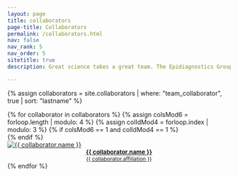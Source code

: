 ```yaml
---
layout: page
title: collaborators
page-title: Collaborators
permalink: /collaborators.html
nav: false
nav_rank: 5
nav_order: 5
sitetitle: true
description: Great science takes a great team. The Epidiagnostics Group works with an ever-expanding cadre of physicians, scientists and engineers to solve some of the most pressing challenges in cancer research. Here are some of our extraordinary collaborators.

---
```



{% assign collaborators = site.collaborators | where: "team_collaborator", true | sort: "lastname" %}
<div class="d-flex flex-wrap align-content-stretch justify-content-center m-n2 pt-4 no-gutters">
    {% for collaborator in collaborators %}
        {% assign colsMod6 = forloop.length | modulo: 4 %}
        {% assign colIdMod4 = forloop.index | modulo: 3 %}
        {% if colsMod6 == 1 and colIdMod4 == 1 %}<div class="col-md-2 w-100"></div>{% endif %}
        <div class="col-4 col-sm-1 col-md-3 mb-2">
            <a href="{{ collaborator.website }}" class="no-decoration">
                <div class="card hoverable h-80 w-80 m-1">
                    <img src="{{ '/assets/img/collaborators/' | append: collaborator.image | relative_url }}" class="card-img-top" alt="{{ collaborator.name }}" />
                    <div class="card-body pb-2 pt-2 pl-1 pr-1">
                        <div class="card-title m-0" style="text-align:center; font-size: 95%; font-weight: bold;">{{ collaborator.name }}</div>
                        <div class="card-affiliation m-0" style="text-align:center; font-size: 85%">{{ collaborator.affiliation }}</div>                        
                    </div>
                </div>
            </a>
        </div>
    {% endfor %}
</div>

